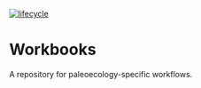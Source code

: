 <!-- badges: start -->

[![lifecycle](https://img.shields.io/badge/lifecycle-archived-orange.svg)](https://lifecycle.r-lib.org/articles/stages.html#archived)

<!-- badges: end -->

# Workbooks
A repository for paleoecology-specific workflows.
